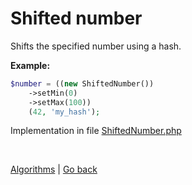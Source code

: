 Shifted number
==============

Shifts the specified number using a hash.

**Example:**

```php
$number = ((new ShiftedNumber())
    ->setMin(0)
    ->setMax(100))
    (42, 'my_hash');
```

Implementation in file [ShiftedNumber.php](https://github.com/nepster-web/gambling-tech/blob/main/src/ShiftedNumber.php)

<br>

[Algorithms](https://github.com/nepster-web/gambling-tech/blob/main/docs/guide/algorithms.md) | [Go back](https://github.com/nepster-web/gambling-tech)